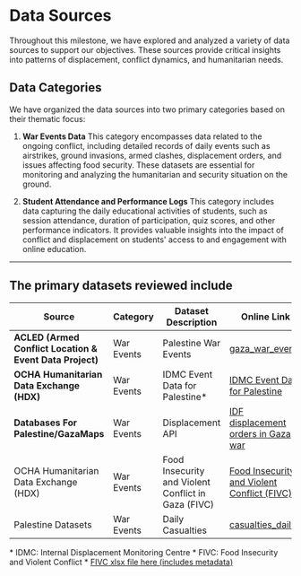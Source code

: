 # Data Sources

Throughout this milestone, we have explored and analyzed a variety of data sources to support our objectives. These sources provide critical insights into patterns of displacement, conflict dynamics, and humanitarian needs.

## **Data Categories**

We have organized the data sources into two primary categories based on their thematic focus:

1. **War Events Data**
   This category encompasses data related to the ongoing conflict, including detailed records of daily events such as airstrikes, ground invasions, armed clashes, displacement orders, and issues affecting food security. These datasets are essential
   for monitoring and analyzing the humanitarian and security situation on the ground.

2. **Student Attendance and Performance Logs**
   This category includes data capturing the daily educational activities of students, such as session attendance, duration of participation, quiz scores, and other performance indicators. It provides valuable insights into the impact of conflict and
   displacement on students' access to and engagement with online education.

---

## The primary datasets reviewed include

| **Source**            |**Category**| **Dataset Description**         | **Online Link**        | **Data File**     | **Data Dictionary**        |
| --------------------- |--------------------- | ------------------------------- | -----------------------| ----------------- | -------------------------- |
| **ACLED (Armed Conflict Location & Event Data Project)** | War Events| Palestine War Events| [gaza\_war\_events](https://acleddata.com/gaza-monitor/#Israel_Palestine_Jun20) | [palestine-war-data](/1_datasets/data/01_category_war_events_data/gaza_war_events/palestine_israel_conflict/data.csv) | [gaza\_war\_events\_dict](/1_datasets/data/01_category_war_events_data/gaza_war_events/palestine_israel_conflict/data_dict.md)|
| **OCHA Humanitarian Data Exchange (HDX)**| War Events|IDMC Event Data for Palestine\* | [IDMC Event Data for Palestine](https://data.humdata.org/dataset/a641dda7-9b19-4103-b811-76a3963d29d2/resource/759900bf-d08a-4523-8e4a-157aa97e3d29) | [idmc-event](/1_datasets/data/01_category_war_events_data/gaza_diplacement_orders/idmc-event-data-for-pse.csv)| [idmc\_event\_dict](/1_datasets/data/01_category_war_events_data/gaza_diplacement_orders/data_dict.md) |
| **Databases For Palestine/GazaMaps** | War Events | Displacement API| [IDF displacement orders in Gaza war](https://gazamaps.com/api/v1/displacement)| [gaza-map](/1_datasets/data/01_category_war_events_data/gaza_displacement_orders_gazamaps/gaza-displacement.json)  | [gazamaps\_displacement\_dict](/1_datasets/data/01_category_war_events_data/gaza_displacement_orders_gazamaps/data_dictionary.md) |
|OCHA Humanitarian Data Exchange (HDX)|War Events|Food Insecurity and Violent Conflict in Gaza (FIVC)|[Food Insecurity and Violent Conflict (FIVC)](https://data.humdata.org/dataset/819ed927-c593-40fc-bda2-1e1e72ab69ff/resource/7ab2f496-888d-42a4-a91f-df50a29cde20#)|[csv file here](https://github.com/MIT-Emerging-Talent/ET6-CDSP-group-03-repo/blob/data-collection/1_datasets/data/01_category_war_events_data/food_insecurity_and_violent_conflict_gaza_dataset/fivc_gaza_octobe.csv)|[FIVC_dict](https://github.com/MIT-Emerging-Talent/ET6-CDSP-group-03-repo/blob/data-collection/1_datasets/data/01_category_war_events_data/food_insecurity_and_violent_conflict_gaza_dataset/data_dictionary.md)|
| Palestine Datasets | War Events | Daily Casualties | [casualties_daily](https://data.techforpalestine.org/docs/casualties-daily/) | [data](/1_datasets/data/01_category_war_events_data/gaza_war_events/casualties_daily/data.csv)|[Data Dictionary](/1_datasets/data/01_category_war_events_data/gaza_war_events/casualties_daily/data_dict.md) |

\* IDMC: Internal Displacement Monitoring Centre
\* FIVC: Food Insecurity and Violent Conflict
\* [FIVC xlsx file here (includes metadata)](https://github.com/MIT-Emerging-Talent/ET6-CDSP-group-03-repo/blob/data-collection/1_datasets/data/01_category_war_events_data/food_insecurity_and_violent_conflict_gaza_dataset/fivc_gaza_october.xlsx)
